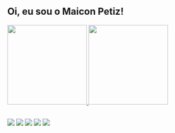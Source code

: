 ## Oi, eu sou o Maicon Petiz!

 <div>
  <a href="https://github.com/maiconpetiz">
  <img height="180em" src="https://github-readme-stats.vercel.app/api?username=maiconpetiz&show_icons=true&theme=chartreuse-dark&include_all_commits=true&count_private=true"/>
  <img height="180em" src="https://github-readme-stats.vercel.app/api/top-langs/?username=maiconpetiz&layout=compact&langs_count=7&theme=chartreuse-dark"/>
 </div>
  
## 
 
 <div>
  <a href="https://instagram.com/maiconpetiz" target="_blank"><img src="https://img.shields.io/badge/-Instagram-%23E4405F?style=for-the-badge&logo=instagram&logoColor=white" target="_blank"></a>
  <a href = "mailto:petiz735@gmail.com"><img src="https://img.shields.io/badge/-Gmail-%23333?style=for-the-badge&logo=gmail&logoColor=white" target="_blank"></a>
  <a href="https://www.linkedin.com/in/maiconpetiz/" target="_blank"><img src="https://img.shields.io/badge/-LinkedIn-%230077B5?style=for-the-badge&logo=linkedin&logoColor=white" target="_blank"></a> 
  <a href="https://twitter.com/maiconpetiz" target="_blank"><img src="https://img.shields.io/badge/Twitter-1DA1F2?style=for-the-badge&logo=twitter&logoColor=white"></a>
   <a href="https://www.facebook.com/maiconpetiz" target="_blank"><img src="https://img.shields.io/badge/Facebook-1877F2?style=for-the-badge&logo=facebook&logoColor=white"></a>
</div>  

